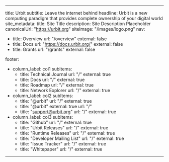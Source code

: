 ---

title: Urbit
subtitle: Leave the internet behind
headline: Urbit is a new computing paradigm that provides complete ownership of your digital world 
site_metadata:
  title: Site Title
  description: Site Description Placeholder
  canonicalUrl: "https://urbit.org"
  siteImage: "/images/logo.png"
nav:
- title: Overview
  url: "/overview"
  external: false
- title: Docs
  url: "https://docs.urbit.org/"
  external: false
- title: Grants
  url: "/grants"
  external: false

footer:
  - column_label: col1
    subItems:
      - title: Technical Journal
        url: "/"
        external: true
      - title: Docs
        url: "/"
        external: true
      - title: Roadmap
        url: "/"
        external: true
      - title: Network Explorer
        url: "/"
        external: true
  - column_label: col2
    subItems:
      - title: "@urbit"
        url: "/"
        external: true
      - title: "@urbit"
        external: true
        url: "/"
      - title: "support@urbit.org"
        url: "/"
        external: true
  - column_label: col3
    subItems:
      - title: "Github"
        url: "/"
        external: true
      - title: "Urbit Releases"
        url: "/"
        external: true
      - title: "Runtime Releases"
        url: "/"
        external: true
      - title: "Developer Mailing List"
        url: "/"
        external: true
      - title: "Issue Tracker"
        url: "/"
        external: true
      - title: "Whitepaper"
        url: "/"
        external: true
---